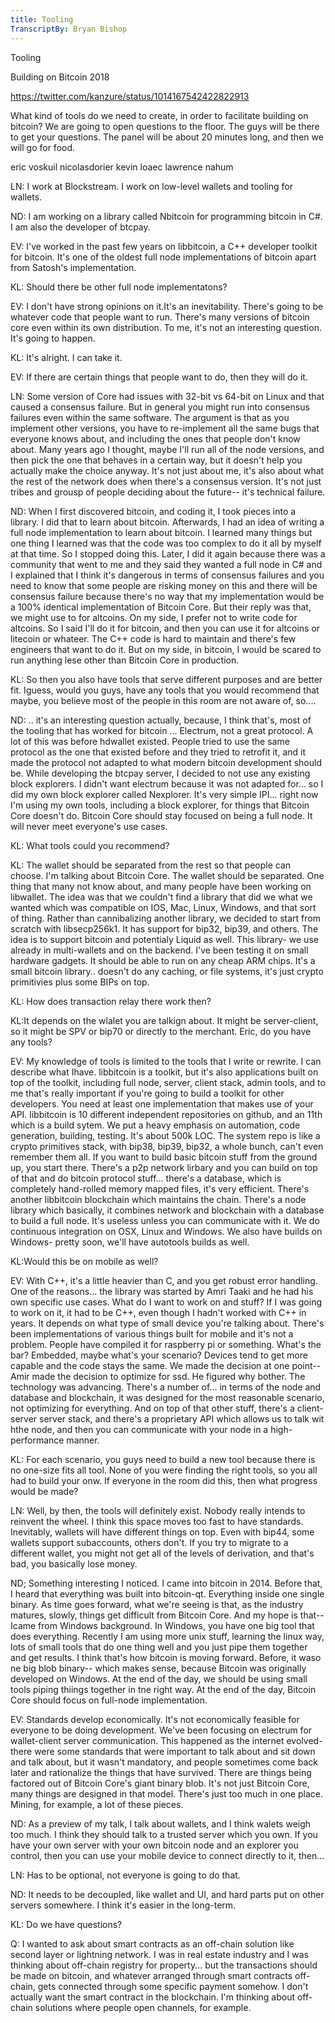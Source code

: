 ```yaml
---
title: Tooling
TranscriptBy: Bryan Bishop
---
```


Tooling

Building on Bitcoin 2018

<https://twitter.com/kanzure/status/1014167542422822913>

What kind of tools do we need to create, in order to facilitate building on bitcoin? We are going to open questions to the floor. The guys will be there to get your questions. The panel will be about 20 minutes long, and then we will go for food.

eric voskuil
nicolasdorier
kevin loaec
lawrence nahum

LN: I work at Blockstream. I work on low-level wallets and tooling for wallets.

ND: I am working on a library called Nbitcoin for programming bitcoin in C#. I am also the developer of btcpay.

EV: I've worked in the past few years on libbitcoin, a C++ developer toolkit for bitcoin. It's one of the oldest full node implementations of bitcoin apart from Satosh's implementation.

KL: Should there be other full node implementatons?

EV: I don't have strong opinions on it.It's an inevitability. There's going to be whatever code that people want to run. There's many versions of bitcoin core even within its own distribution. To me, it's not an interesting question. It's going to happen.

KL: It's alright. I can take it.

EV: If there are certain things that people want to do, then they will do it.

LN: Some version of Core had issues with 32-bit vs 64-bit on Linux and that caused a consensus failure. But in general you might run into consensus failures even within the same software. The argument is that as you implement other versions, you have to re-implement all the same bugs that everyone knows about, and including the ones that people don't know about. Many years ago I thought, maybe I'll run all of the node versions, and then pick the one that behaves in a certain way, but it doesn't help you actually make the choice anyway. It's not just about me, it's also about what the rest of the network does when there's a consensus version. It's not just tribes and grousp of people deciding about the future-- it's technical failure.

ND: When I first discovered bitcoin, and coding it, I took pieces into a library. I did that to learn about bitcoin. Afterwards, I had an idea of writing a full node implementation to learn about bitcoin. I learned many things but one thing I learned was that the code was too complex to do it all by myself at that time. So I stopped doing this. Later, I did it again because there was a community that went to me and they said they wanted a full node in C# and I explained that I think it's dangerous in terms of consensus failures and you need to know that some people are risking money on this and there will be consensus failure because there's no way that my implementation would be a 100% identical implementation of Bitcoin Core. But their reply was that, we might use to for altcoins. On my side, I prefer not to write code for altcoins. So I said I'll do it for bitcoin, and then you can use it for altcoins or litecoin or whateer. The C++ code is hard to maintain and there's few engineers that want to do it. But on my side, in bitcoin, I would be scared to run anything lese other than Bitcoin Core in production.

KL: So then you also have tools that serve different purposes and are better fit. Iguess, would you guys, have any tools that you would recommend that maybe, you believe most of the people in this room are not aware of, so....

ND: .. it's an interesting question actually, because, I think that's, most of the tooling that has worked for bitcoin ... Electrum, not a great protocol. A lot of this was before hdwallet existed. People tried to use the same protocol as the one that existed before and they tried to retrofit it, and it made the protocol not adapted to what modern bitcoin development should be. While developing the btcpay server, I decided to not use any existing block explorers. I didn't want electrum because it was not adapted for... so I did my own block explorer called Nexplorer. It's very simple IPI... right now I'm using my own tools, including a block explorer, for things that Bitcoin Core doesn't do. Bitcoin Core should stay focused on being a full node. It will never meet everyone's use cases.

KL: What tools could you recommend?

KL: The wallet should be separated from the rest so that people can choose. I'm talking about Bitcoin Core. The wallet should be separated. One thing that many not know about, and many people have been working on libwallet. The idea was that we couldn't find a library that did we what we wanted which was compatible on IOS, Mac, Linux, Windows,  and that sort of thing. Rather than cannibalizing another library, we decided to start from scratch with libsecp256k1. It has support for bip32, bip39, and others. The idea is to support bitcoin and potentialy Liquid as well. This library- we use already in multi-wallets and on the backend. I've been testing it on small hardware gadgets. It should be able to run on any cheap ARM chips. It's a small bitcoin library.. doesn't do any caching, or file systems, it's just crypto primitivies plus some BIPs on top.

KL: How does transaction relay there work then?

KL:It depends on the wlalet you are talkign about. It might be server-client, so it might be SPV or bip70 or directly to the merchant. Eric, do you have any tools?

EV: My knowledge of tools is limited to the tools that I write or rewrite. I can describe what Ihave. libbitcoin is a toolkit, but it's also applications built on top of the toolkit, including full node, server, client stack, admin tools, and to me that's really important if you're going to build a toolkit for other developers. You need at least one implementation that makes use of your API. libbitcoin is 10 different independent repositories on github, and an 11th which is a build sytem. We put a heavy emphasis on automation, code generation, building, testing. It's about 500k LOC. The system repo is like a crypto primitives stack, with bip38, bip39, bip32, a whole bunch, can't even remember them all. If you want to build basic bitcoin stuff from the ground up, you start there. There's a p2p network lirbary and you can build on top of that and do bitcoin protocol stuff... there's a database, which is completely hand-rolled memory mapped files, it's very efficient. There's another libbitcoin blockchain which maintains the chain. There's a node library which basically, it combines network and blockchain with a database to build a full node. It's useless unless you can communicate with it. We do continuous integration on OSX, Linux and Windows. We also have builds on Windows- pretty soon, we'll have autotools builds as well.

KL:Would this be on mobile as well?

EV: With C++, it's a little heavier than C, and you get robust error handling. One of the reasons... the library was started by Amri Taaki and he had his own specific use cases. What do I want to work on and stuff? If I was going to work on it, it had to be C++, even though I hadn't worked with C++ in years. It depends on what type of small device you're talking about. There's been implementations of various things built for mobile and it's not a problem. People have compiled it for raspberry pi or something. What's the bar?  Embedded, maybe what's your scenario? Devices tend to get more capable and the code stays the same. We made the decision at one point-- Amir made the decision to optimize for ssd. He figured why bother. The technology was advancing.  There's a number of... in terms of the node and database and blockchain, it was designed for the most reasonable scenario, not optimizing for everything. And on top of that other stuff, there's a client-server server stack, and there's a proprietary API which allows us to talk wit hthe node, and then you can communicate with your node in a high-performance manner.

KL: For each scenario, you guys need to build a new tool because there is no one-size fits all tool. None of you were finding the right tools, so you all had to build your onw. If everyone in the room did this, then what progress would be made?

LN: Well, by then, the tools will definitely exist. Nobody really intends to reinvent the wheel. I think this space moves too fast to have standards. Inevitably, wallets will have different things on top. Even with bip44, some wallets support subaccounts, others don't. If you try to migrate to a different wallet, you might not get all of the levels of derivation, and that's bad, you basically lose money.

ND; Something interesting I noticed. I came into bitcoin in 2014. Before that, I heard that everything was built into bitcoin-qt. Everything inside one single binary. As time goes forward, what we're seeing is that, as the industry matures, slowly, things get difficult from Bitcoin Core. And my hope is that-- Icame from Windows background. In Windows, you have one big tool that does everything. Recently I am using more unix stuff, learning the linux way, lots of small tools that do one thing well and you just pipe them together and get results. I think that's how bitcoin is moving forward. Before, it waso ne big blob binary-- which makes sense, because Bitcoin was originally developed on Windows. At the end of the day, we should be using small tools piping thiings together in tne right way. At the end of the day, Bitcoin Core should focus on full-node implementation.

EV: Standards develop economically. It's not economically feasible for everyone to be doing development. We've been focusing on electrum for wallet-client server communication. This happened as the internet evolved- there were some standards that were important to talk about and sit down and talk about, but it wasn't mandatory, and people sometimes come back later and rationalize the things that have survived. There are things being factored out of Bitcoin Core's giant binary blob. It's not just Bitcoin Core, many things are designed in that model. There's just too much in one place. Mining, for example, a lot of these pieces.

ND: As a preview of my talk, I talk about wallets, and I think walets weigh too much. I think they should talk to a trusted server which you own. If you have your own server with your own bitcoin node and an explorer you control, then you can use your mobile device to connect directly to it, then... 

LN: Has to be optional, not everyone is going to do that.

ND: It needs to be decoupled, like wallet and UI, and hard parts put on other servers somewhere. I think it's easier in the long-term.

KL: Do we have questions?

Q: I wanted to ask about smart contracts as an off-chain solution like second layer or lightning network. I was in real estate industry and I was thinking about off-chain registry for property... but the transactions should be made on bitcoin, and whatever arranged through smart contracts off-chain, gets connected through some specific payment somehow. I don't actually want the smart contract in the blockchain. I'm thinking about off-chain solutions where people open channels, for example.
